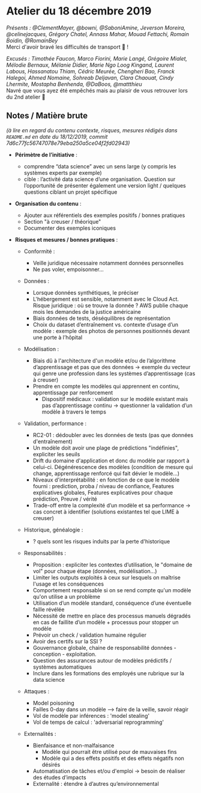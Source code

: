 # Atelier du 18 décembre 2019

_Présents : @ClementMayer, @bowni, @SaboniAmine, Jeverson Moreira, @celinejacques, Grégory Chatel, Annass Mahar, Mouad Fettachi, Romain Boidin, @RomainBey_  
Merci d'avoir bravé les difficultés de transport :muscle: !

_Excusés : Timothée Faucon, Marco Fiorini, Marie Langé, Grégoire Mialet, Mélodie Bernaux, Mélanie Didier, Marie Ngo Loog Kingand, Laurent Labous, Hassanatou Thiam, Cédric Meurée, Chengheri Bao, Franck Halegoi, Ahmed Nomaine, Sohreab Deljavan, Clara Chaouat, Cindy Lhermite, Mostapha Benhenda, @DaBoos, @mattthieu_  
Navré que vous ayez été empêchés mais au plaisir de vous retrouver lors du 2nd atelier :crossed_fingers:

## Notes / Matière brute

_(à lire en regard du contenu contexte, risques, mesures rédigés dans `README.md` en date du 18/12/2019, commit 7d6c77fc56747078e79eba250a5ce04f2fd02943)_

- **Périmètre de l’initiative** :
    - comprendre “data science” avec un sens large (y compris les systèmes experts par exemple)
    - cible : l’activité data science d’une organisation. Question sur l’opportunité de présenter également une version light / quelques questions ciblant un projet spécifique

- **Organisation du contenu** :

    - Ajouter aux référentiels des exemples positifs / bonnes pratiques
    - Section "à creuser / théorique"
    - Documenter des exemples iconiques

- **Risques et mesures / bonnes pratiques** :

    - Conformité :
        - Veille juridique nécessaire notamment données personnelles
        - Ne pas voler, empoisonner...

    - Données :
        - Lorsque données synthétiques, le préciser
        - L'hébergement est sensible, notamment avec le Cloud Act. Risque juridique : où se trouve la donnée ? AWS publie chaque mois les demandes de la justice américaine
        - Biais données de tests, déséquilibres de représentation
        - Choix du dataset d’entraînement vs. contexte d’usage d’un modèle : exemple des photos de personnes positionnés devant une porte à l’hôpital

    - Modélisation :
        - Biais dû à l'architecture d'un modèle et/ou de l’algorithme d’apprentissage et pas que des données → exemple du vecteur qui genre une profession dans les systèmes d’apprentissage (cas à creuser)
        - Prendre en compte les modèles qui apprennent en continu, apprentissage par renforcement
            - Dispositif médicaux : validation sur le modèle existant mais pas d’apprentissage continu → questionner la validation d’un modèle à travers le temps

    - Validation, performance :
        - RC2-01 : dédoubler avec les données de tests (pas que données d'entraînement)
        - Un modèle doit avoir une plage de prédictions "indéfinies", expliciter les seuils
        - Drift du domaine d'application et donc du modèle par rapport à celui-ci. Dégénérescence des modèles (condition de mesure qui change, apprentissage renforcé qui fait dévier le modèle…)
        - Niveaux d'interprétabilité : en fonction de ce que le modèle fourni : prediction, proba / niveau de confiance, Features explicatives globales, Features explicatives pour chaque prédiction, Preuve / vérité
        - Trade-off entre la complexité d’un modèle et sa performance → cas concret à identifier (solutions existantes tel que LIME à creuser)

    - Historique, généalogie :
        -  ? quels sont les risques induits par la perte d'historique

    - Responsabilités :
        - Proposition : expliciter les contextes d’utilisation, le "domaine de vol" pour chaque étape (données, modélisation...)
        - Limiter les outputs exploités à ceux sur lesquels on maîtrise l'usage et les conséquences
        - Comportement responsable si on se rend compte qu'un modèle qu'on utilise a un problème
        - Utilisation d’un modèle standard, conséquence d’une éventuelle faille révélée
        - Nécessité de mettre en place des processus manuels dégradés en cas de faillite d’un modèle + processus pour stopper un modèle
        - Prévoir un check / validation humaine régulier
        - Avoir des certifs sur la SSI ?
        - Gouvernance globale, chaine de responsabilité données - conception - exploitation. 
        - Question des assurances autour de modèles prédictifs / systèmes automatiques
        - Inclure dans les formations des employés une rubrique sur la data science

    - Attaques :
        - Model poisoning
        - Failles 0-day dans un modèle --> faire de la veille, savoir réagir
        - Vol de modèle par inférences : 'model stealing'
        - Vol de temps de calcul : 'adversarial reprogramming'

    - Externalités :
        - Bienfaisance et non-malfaisance
            - Modèle qui pourrait être utilisé pour de mauvaises fins
            - Modèle qui a des effets positifs et des effets négatifs non désirés 
        - Automatisation de tâches et/ou d'emploi → besoin de réaliser des études d’impacts 
        - Externalité : étendre à d’autres qu’environnemental